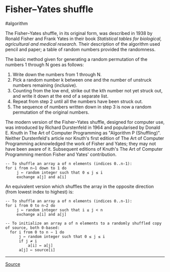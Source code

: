 # Fisher–Yates shuffle
#algorithm

The Fisher–Yates shuffle, in its original form, was described in 1938 by Ronald Fisher and Frank Yates in their book _Statistical tables for biological, agricultural and medical research_. Their description of the algorithm used pencil and paper; a table of random numbers provided the randomness.

The basic method given for generating a random permutation of the numbers 1 through N goes as follows:

1. Write down the numbers from 1 through N.
2. Pick a random number k between one and the number of unstruck numbers remaining (inclusive).
3. Counting from the low end, strike out the kth number not yet struck out, and write it down at the end of a separate list.
4. Repeat from step 2 until all the numbers have been struck out.
5. The sequence of numbers written down in step 3 is now a random permutation of the original numbers.

The modern version of the Fisher–Yates shuffle, designed for computer use, was introduced by Richard Durstenfeld in 1964 and popularised by Donald E. Knuth in The Art of Computer Programming as "Algorithm P (Shuffling)". Neither Durstenfeld's article nor Knuth's first edition of The Art of Computer Programming acknowledged the work of Fisher and Yates; they may not have been aware of it. Subsequent editions of Knuth's The Art of Computer Programming mention Fisher and Yates' contribution.

```pseudo
-- To shuffle an array a of n elements (indices 0..n-1):
for i from n−1 down to 1 do
     j ← random integer such that 0 ≤ j ≤ i
     exchange a[j] and a[i]
```

An equivalent version which shuffles the array in the opposite direction (from lowest index to highest) is:

```pseudo
-- To shuffle an array a of n elements (indices 0..n-1):
for i from 0 to n−2 do
     j ← random integer such that i ≤ j < n
     exchange a[i] and a[j]
```

```pseudo
-- To initialize an array a of n elements to a randomly shuffled copy of source, both 0-based:
  for i from 0 to n − 1 do
      j ← random integer such that 0 ≤ j ≤ i
      if j ≠ i
          a[i] ← a[j]
      a[j] ← source[i]
```


---

[Source](https://en.wikipedia.org/wiki/Fisher–Yates_shuffle)
